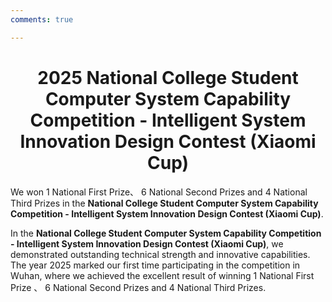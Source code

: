 ```yaml
---
comments: true

---
```


# <center>2025 National College Student Computer System Capability Competition - Intelligent System Innovation Design Contest (Xiaomi Cup)</center>  

We won 1 National First Prize、 6 National Second Prizes and 4 National Third Prizes in the **National College Student Computer System Capability Competition - Intelligent System Innovation Design Contest (Xiaomi Cup)**.

In the **National College Student Computer System Capability Competition - Intelligent System Innovation Design Contest (Xiaomi Cup)**, we demonstrated outstanding technical strength and innovative capabilities. The year 2025 marked our first time participating in the competition in Wuhan, where we achieved the excellent result of winning 1 National First Prize 、 6 National Second Prizes and 4 National Third Prizes.